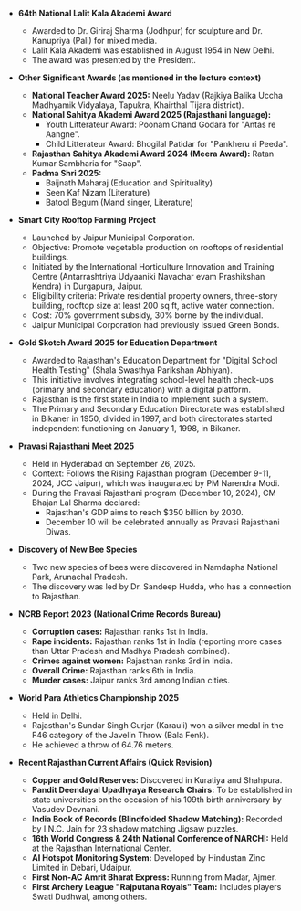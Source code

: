 *   **64th National Lalit Kala Akademi Award**
    *   Awarded to Dr. Giriraj Sharma (Jodhpur) for sculpture and Dr. Kanupriya (Pali) for mixed media.
    *   Lalit Kala Akademi was established in August 1954 in New Delhi.
    *   The award was presented by the President.

*   **Other Significant Awards (as mentioned in the lecture context)**
    *   **National Teacher Award 2025:** Neelu Yadav (Rajkiya Balika Uccha Madhyamik Vidyalaya, Tapukra, Khairthal Tijara district).
    *   **National Sahitya Akademi Award 2025 (Rajasthani language):**
        *   Youth Litterateur Award: Poonam Chand Godara for "Antas re Aangne".
        *   Child Litterateur Award: Bhogilal Patidar for "Pankheru ri Peeda".
    *   **Rajasthan Sahitya Akademi Award 2024 (Meera Award):** Ratan Kumar Sambharia for "Saap".
    *   **Padma Shri 2025:**
        *   Baijnath Maharaj (Education and Spirituality)
        *   Seen Kaf Nizam (Literature)
        *   Batool Begum (Mand singer, Literature)

*   **Smart City Rooftop Farming Project**
    *   Launched by Jaipur Municipal Corporation.
    *   Objective: Promote vegetable production on rooftops of residential buildings.
    *   Initiated by the International Horticulture Innovation and Training Centre (Antarrashtriya Udyaaniki Navachar evam Prashikshan Kendra) in Durgapura, Jaipur.
    *   Eligibility criteria: Private residential property owners, three-story building, rooftop size at least 200 sq ft, active water connection.
    *   Cost: 70% government subsidy, 30% borne by the individual.
    *   Jaipur Municipal Corporation had previously issued Green Bonds.

*   **Gold Skotch Award 2025 for Education Department**
    *   Awarded to Rajasthan's Education Department for "Digital School Health Testing" (Shala Swasthya Parikshan Abhiyan).
    *   This initiative involves integrating school-level health check-ups (primary and secondary education) with a digital platform.
    *   Rajasthan is the first state in India to implement such a system.
    *   The Primary and Secondary Education Directorate was established in Bikaner in 1950, divided in 1997, and both directorates started independent functioning on January 1, 1998, in Bikaner.

*   **Pravasi Rajasthani Meet 2025**
    *   Held in Hyderabad on September 26, 2025.
    *   Context: Follows the Rising Rajasthan program (December 9-11, 2024, JCC Jaipur), which was inaugurated by PM Narendra Modi.
    *   During the Pravasi Rajasthani program (December 10, 2024), CM Bhajan Lal Sharma declared:
        *   Rajasthan's GDP aims to reach $350 billion by 2030.
        *   December 10 will be celebrated annually as Pravasi Rajasthani Diwas.

*   **Discovery of New Bee Species**
    *   Two new species of bees were discovered in Namdapha National Park, Arunachal Pradesh.
    *   The discovery was led by Dr. Sandeep Hudda, who has a connection to Rajasthan.

*   **NCRB Report 2023 (National Crime Records Bureau)**
    *   **Corruption cases:** Rajasthan ranks 1st in India.
    *   **Rape incidents:** Rajasthan ranks 1st in India (reporting more cases than Uttar Pradesh and Madhya Pradesh combined).
    *   **Crimes against women:** Rajasthan ranks 3rd in India.
    *   **Overall Crime:** Rajasthan ranks 6th in India.
    *   **Murder cases:** Jaipur ranks 3rd among Indian cities.

*   **World Para Athletics Championship 2025**
    *   Held in Delhi.
    *   Rajasthan's Sundar Singh Gurjar (Karauli) won a silver medal in the F46 category of the Javelin Throw (Bala Fenk).
    *   He achieved a throw of 64.76 meters.

*   **Recent Rajasthan Current Affairs (Quick Revision)**
    *   **Copper and Gold Reserves:** Discovered in Kuratiya and Shahpura.
    *   **Pandit Deendayal Upadhyaya Research Chairs:** To be established in state universities on the occasion of his 109th birth anniversary by Vasudev Devnani.
    *   **India Book of Records (Blindfolded Shadow Matching):** Recorded by I.N.C. Jain for 23 shadow matching Jigsaw puzzles.
    *   **16th World Congress & 24th National Conference of NARCHI:** Held at the Rajasthan International Center.
    *   **AI Hotspot Monitoring System:** Developed by Hindustan Zinc Limited in Debari, Udaipur.
    *   **First Non-AC Amrit Bharat Express:** Running from Madar, Ajmer.
    *   **First Archery League "Rajputana Royals" Team:** Includes players Swati Dudhwal, among others.
